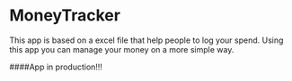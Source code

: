 # MoneyTracker
This app is based on a excel file that help people to log your spend. Using this app you can manage your money on a more simple way.


####App in production!!!
